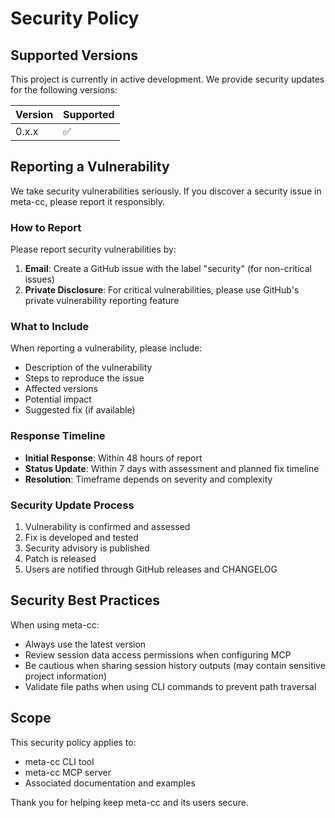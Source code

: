 # Security Policy

## Supported Versions

This project is currently in active development. We provide security updates for the following versions:

| Version | Supported          |
| ------- | ------------------ |
| 0.x.x   | :white_check_mark: |

## Reporting a Vulnerability

We take security vulnerabilities seriously. If you discover a security issue in meta-cc, please report it responsibly.

### How to Report

Please report security vulnerabilities by:

1. **Email**: Create a GitHub issue with the label "security" (for non-critical issues)
2. **Private Disclosure**: For critical vulnerabilities, please use GitHub's private vulnerability reporting feature

### What to Include

When reporting a vulnerability, please include:

- Description of the vulnerability
- Steps to reproduce the issue
- Affected versions
- Potential impact
- Suggested fix (if available)

### Response Timeline

- **Initial Response**: Within 48 hours of report
- **Status Update**: Within 7 days with assessment and planned fix timeline
- **Resolution**: Timeframe depends on severity and complexity

### Security Update Process

1. Vulnerability is confirmed and assessed
2. Fix is developed and tested
3. Security advisory is published
4. Patch is released
5. Users are notified through GitHub releases and CHANGELOG

## Security Best Practices

When using meta-cc:

- Always use the latest version
- Review session data access permissions when configuring MCP
- Be cautious when sharing session history outputs (may contain sensitive project information)
- Validate file paths when using CLI commands to prevent path traversal

## Scope

This security policy applies to:

- meta-cc CLI tool
- meta-cc MCP server
- Associated documentation and examples

Thank you for helping keep meta-cc and its users secure.
